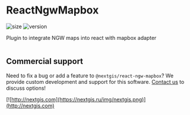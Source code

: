 # ReactNgwMapbox

![size](https://img.shields.io/bundlephobia/minzip/@nextgis/react-ngw-mapbox) ![version](https://img.shields.io/npm/v/@nextgis/react-ngw-mapbox)

Plugin to integrate NGW maps into react with mapbox adapter

```html

```

## Commercial support

Need to fix a bug or add a feature to `@nextgis/react-ngw-mapbox`? We provide custom development and support for this software. [Contact us](http://nextgis.com/contact/) to discuss options!

[![http://nextgis.com](https://nextgis.ru/img/nextgis.png)](http://nextgis.com)
